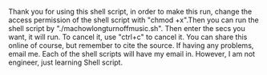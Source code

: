 Thank you for using this shell script, in order to make this run, 
change the access permission of the shell script with "chmod +x".Then you can run the shell script by "./machowlongturnoffmusic.sh".
Then enter the secs you want, it will run. To cancel it, use "ctrl+c" to cancel it.
You can share this online of course, but remember to cite the source.
If having any problems, email me. Each of the shell scripts will have my email in. However, I am not engineer, just learning Shell script. 
